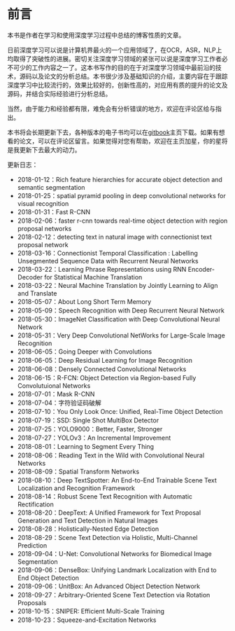 # 前言

本书是作者在学习和使用深度学习过程中总结的博客性质的文章。

日前深度学习可以说是计算机界最火的一个应用领域了，在OCR，ASR，NLP上均取得了突破性的进展。密切关注深度学习领域的紧张可以说是深度学习工作者必不可少的工作内容之一了。这本书写作的目的在于对深度学习领域中最前沿的技术，源码以及论文的分析总结。本书很少涉及基础知识的介绍，主要内容在于跟踪深度学习中比较流行的，效果比较好的，创新性高的，对应用有质的提升的论文及源码，并结合实际经验进行分析总结。

当然，由于能力和经验都有限，难免会有分析错误的地方，欢迎在评论区给与指出。

本书将会长期更新下去，各种版本的电子书均可以在[gitbook](https://legacy.gitbook.com/book/senliuy/computer-vision/details)主页下载。如果有想看的论文，可以在评论区留言。如果觉得对您有帮助，欢迎在主页加星，你的星将是我更新下去最大的动力。

更新日志：

* 2018-01-12：Rich feature hierarchies for accurate object detection and semantic segmentation
* 2018-01-25：spatial pyramid pooling in deep convolutional networks for visual recognition
* 2018-01-31：Fast R-CNN
* 2018-02-06：faster r-cnn towards real-time object detection with region proposal networks
* 2018-02-12：detecting text in natural image with connectionist text proposal network
* 2018-03-16：Connectionist Temporal Classification : Labelling Unsegmented Sequence Data with Recurrent Neural Networks
* 2018-03-22：Learning Phrase Representations using RNN Encoder-Decoder for Statistical Machine Translation
* 2018-03-22：Neural Machine Translation by Jointly Learning to Align and Translate
* 2018-05-07：About Long Short Term Memory
* 2018-05-09：Speech Recognition with Deep Recurrent Neural Network
* 2018-05-30：ImageNet Classification with Deep Convolutional Neural Network
* 2018-05-31：Very Deep Convolutional NetWorks for Large-Scale Image Recognition
* 2018-06-05：Going Deeper with Convolutions
* 2018-06-05：Deep Residual Learning for Image Recognition
* 2018-06-08：Densely Connected Convolutional Networks
* 2018-06-15：R-FCN: Object Detection via Region-based Fully Convolutuional Networks
* 2018-07-01：Mask R-CNN
* 2018-07-04：字符验证码破解
* 2018-07-10：You Only Look Once: Unified, Real-Time Object Detection
* 2018-07-19：SSD: Single Shot MultiBox Detector
* 2018-07-25：YOLO9000：Better, Faster, Stronger
* 2018-07-27：YOLOv3：An Incremental Improvement
* 2018-08-01：Learning to Segment Every Thing
* 2018-08-06：Reading Text in the Wild with Convolutional Neural Networks
* 2018-08-09：Spatial Transform Networks
* 2018-08-10：Deep TextSpotter: An End-to-End Trainable Scene Text Localization and Recognition Framework
* 2018-08-14：Robust Scene Text Recognition with Automatic Rectification
* 2018-08-20：DeepText: A Unified Framework for Text Proposal Generation and Text Detection in Natural Images
* 2018-08-28：Holistically-Nested Edge Detection
* 2018-08-29：Scene Text Detection via Holistic, Multi-Channel Prediction
* 2018-09-04：U-Net: Convolutional Networks for Biomedical Image Segmentation
* 2018-09-06：DenseBox: Unifying Landmark Localization with End to End Object Detection
* 2018-09-06：UnitBox: An Advanced Object Detection Network
* 2018-09-27：Arbitrary-Oriented Scene Text Detection via Rotation Proposals
* 2018-10-15：SNIPER: Efficient Multi-Scale Training
* 2018-10-23：Squeeze-and-Excitation Networks



